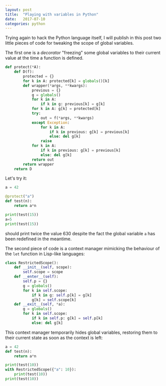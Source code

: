 ```yaml
---
layout: post
title:  "Playing with variables in Python"
date:   2017-07-10
categories: python
---
```

Trying again to hack the Python language itself, I will publish in this post two little pieces of code for tweaking the scope of global variables.

The first one is a _decorator_ "freezing" some global variables to their current value at the time a function is defined.

~~~python
def protect(*A):
    def D(f):
        protected = {}
        for k in A: protected[k] = globals()[k]
        def wrapper(*args, **kwargs):
            previous = {}
            g = globals()
            for k in A:
                if k in g: previous[k] = g[k]
            for k in A: g[k] = protected[k]
            try:
                out = f(*args, **kwargs)
            except Exception:
                for k in A:
                    if k in previous: g[k] = previous[k]
                    else: del g[k]
                raise
            for k in A:
                if k in previous: g[k] = previous[k]
                else: del g[k]
            return out
        return wrapper
    return D
~~~

Let's try it:

~~~python
a = 42

@protect("a")
def test(n):
    return a*n

print(test(15))
a=5
print(test(15))
~~~

should print twice the value 630 despite the fact the global variable `a` has been redefined in the meantime.

The second piece of code is a context manager mimicking the behaviour of the `let` function in Lisp-like languages:

~~~python
class RestrictedScope():
    def __init__(self, scope):
        self.scope = scope
    def __enter__(self):
        self.p = {}
        g = globals()
        for k in self.scope:
            if k in g: self.p[k] = g[k]
            g[k] = self.scope[k]
    def __exit__(self, *a):
        g = globals()
        for k in self.scope:
            if k in self.p: g[k] = self.p[k]
            else: del g[k]
~~~

This context manager temporarily hides global variables, restoring them to their current state as soon as the context is left:

~~~python
a = 42
def test(n):
    return a*n

print(test(10))
with RestrictedScope({"a": 10}):
    print(test(10))
print(test(10))
~~~
